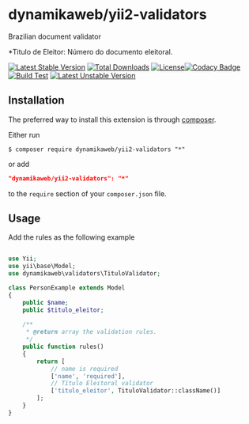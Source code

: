 dynamikaweb/yii2-validators 
====================================

Brazilian document validator

*Titulo de Eleitor: Número do documento eleitoral.

[![Latest Stable Version](https://img.shields.io/github/v/release/dynamikaweb/yii2-validators)](https://packagist.org/packages/dynamikaweb/yii2-validators) [![Total Downloads](https://poser.pugx.org/dynamikaweb/yii2-validators/downloads)](https://packagist.org/packages/dynamikaweb/yii2-validators) [![License](https://poser.pugx.org/dynamikaweb/yii2-validators/license)](https://github.com/dynamikaweb/yii2-validators/blob/master/LICENSE)[![Codacy Badge](https://app.codacy.com/project/badge/Grade/4c3e83068e31436f916c7bb3e5a8ff57)](https://www.codacy.com/gh/dynamikaweb/yii2-validators?utm_source=github.com&amp;utm_medium=referral&amp;utm_content=dynamikaweb/yii2-validators&amp;utm_campaign=Badge_Grade) [![Build Test](https://scrutinizer-ci.com/g/dynamikaweb/yii2-validators/badges/build.png?b=master)](https://scrutinizer-ci.com/g/dynamikaweb/yii2-validators/) [![Latest Unstable Version](https://poser.pugx.org/dynamikaweb/yii2-validators/v/unstable)](https://packagist.org/packages/dynamikaweb/yii2-validators)

Installation
------------
The preferred way to install this extension is through [composer](http://getcomposer.org/download/).

Either run

```SHELL
$ composer require dynamikaweb/yii2-validators "*"
```

or add

```JSON
"dynamikaweb/yii2-validators": "*"
```

to the `require` section of your `composer.json` file.

Usage
-----
Add the rules as the following example


```php

use Yii;
use yii\base\Model;
use dynamikaweb\validators\TituloValidator;

class PersonExample extends Model
{
	public $name;
    public $titulo_eleitor;
    
	/**
	 * @return array the validation rules.
	 */
	public function rules()
	{
		return [
            // name is required
			['name', 'required'],
			// Título Eleitoral validator
			['titulo_eleitor', TituloValidator::className()]
		];
	}
}
```
